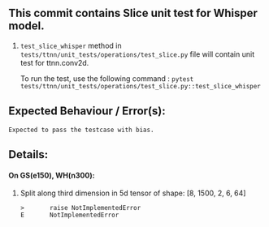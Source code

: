 ## This commit contains Slice unit test for Whisper model.

1. `test_slice_whisper` method in `tests/ttnn/unit_tests/operations/test_slice.py` file will contain unit test for ttnn.conv2d.

    To run the test, use the following command : `pytest tests/ttnn/unit_tests/operations/test_slice.py::test_slice_whisper`

## Expected Behaviour / Error(s):

    Expected to pass the testcase with bias.

## Details:

#### On GS(e150), WH(n300):


1. Split along third dimension in 5d tensor of shape: [8, 1500, 2, 6, 64]
    ```
    >       raise NotImplementedError
    E       NotImplementedError
    ```
